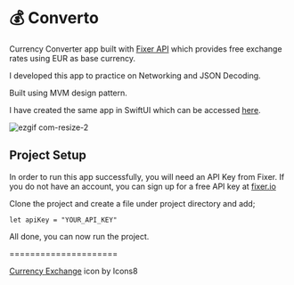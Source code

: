 # 💰 Converto

Currency Converter app built with [Fixer API](https://fixer.io) which provides free exchange rates using EUR as base currency.

I developed this app to practice on Networking and JSON Decoding.

Built using MVM design pattern.

I have created the same app in SwiftUI which can be accessed <a href="https://github.com/bkdev32/Converto-SwiftUI">here</a>.


![ezgif com-resize-2](https://user-images.githubusercontent.com/11230240/109403114-12d30d80-7953-11eb-8f19-54cb1f13142d.gif)

## Project Setup

In order to run this app successfully, you will need an API Key from Fixer. If you do not have an account, you can sign up for a free API key at [fixer.io](https://fixer.io)

Clone the project and create a file under project directory and add;

``` let apiKey = "YOUR_API_KEY" ```

All done, you can now run the project.

=====================



[Currency Exchange](https://icons8.com/icon/68311/currency-exchange) icon by Icons8</a>



